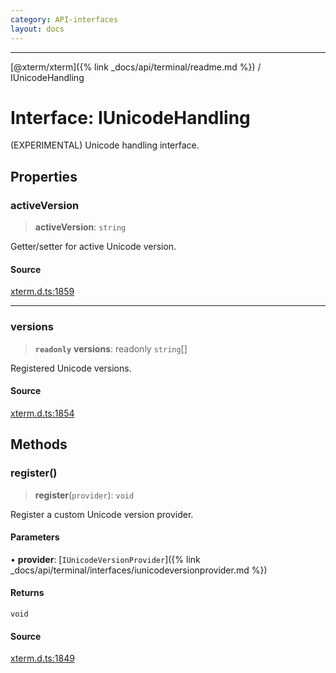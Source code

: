 ```yaml
---
category: API-interfaces
layout: docs
---
```



***

[@xterm/xterm]({% link _docs/api/terminal/readme.md %}) / IUnicodeHandling

# Interface: IUnicodeHandling

(EXPERIMENTAL) Unicode handling interface.

## Properties

### activeVersion

> **activeVersion**: `string`

Getter/setter for active Unicode version.

#### Source

[xterm.d.ts:1859](https://github.com/xtermjs/xterm.js/blob/5.5.0/typings/xterm.d.ts#L1859)

***

### versions

> **`readonly`** **versions**: readonly `string`[]

Registered Unicode versions.

#### Source

[xterm.d.ts:1854](https://github.com/xtermjs/xterm.js/blob/5.5.0/typings/xterm.d.ts#L1854)

## Methods

### register()

> **register**(`provider`): `void`

Register a custom Unicode version provider.

#### Parameters

• **provider**: [`IUnicodeVersionProvider`]({% link _docs/api/terminal/interfaces/iunicodeversionprovider.md %})

#### Returns

`void`

#### Source

[xterm.d.ts:1849](https://github.com/xtermjs/xterm.js/blob/5.5.0/typings/xterm.d.ts#L1849)

